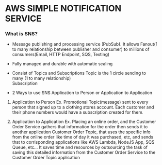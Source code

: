 # AWS SIMPLE NOTIFICATION SERVICE

### What is SNS?
- Message publishing and processing service (PubSub). It allows Fanout(1 to many relationship between publisher and consumer) to millions of consumers(Email, HTTP Endpoint, SQS, Texting)
- Fully managed and durable with automatic scaling

- Consist of Topics and Subscriptions
Topic is the 1 circle sending to many (1 to many relationship)<br>
Subscription 

- 2 Ways to use SNS
Application to Person or Application to Application

1. Application to Person
Ex. Promotional Topic(message) sent to every person that signed up to a clothing stores account. Each customer and their phone numbers would have a subscription created for them.

2. Application to Application
Ex. Placing an online order, and the Customer Order Service gathers that information for the order then sends it to another application Customer Order Topic, that uses the specific info from the online order like time of day it was purchased, etc, and sends that to corrisponding applications like AWS Lambda, NodeJS App, SQS Queue, etc... It saves time and resources by outsourcing the task of saving this detailed information from the Customer Order Service to the Customer Order Topic application
